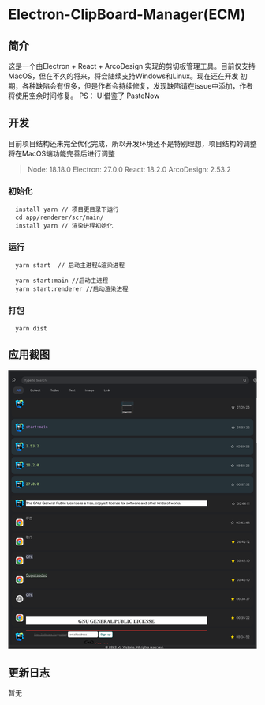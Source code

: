 # Electron-ClipBoard-Manager(ECM)

## 简介
  这是一个由Electron + React + ArcoDesign 实现的剪切板管理工具。目前仅支持MacOS，但在不久的将来，将会陆续支持Windows和Linux。现在还在开发
  初期，各种缺陷会有很多，但是作者会持续修复，发现缺陷请在issue中添加，作者将使用空余时间修复。
  PS： UI借鉴了 PasteNow

## 开发
  目前项目结构还未完全优化完成，所以开发环境还不是特别理想，项目结构的调整将在MacOS端功能完善后进行调整

  > Node: 18.18.0  Electron: 27.0.0  React: 18.2.0  ArcoDesign: 2.53.2

### 初始化
  ```shell
    install yarn // 项目更目录下运行
    cd app/renderer/scr/main/
    install yarn // 渲染进程初始化
  ```
### 运行
  ``` shell
    yarn start  // 启动主进程&渲染进程
  ```
  ```shell
    yarn start:main //启动主进程
    yarn start:renderer //启动渲染进程
  ```
### 打包
  ``` shell
    yarn dist
  ```

## 应用截图

![](docs/screenshot.png)

## 更新日志
暂无
